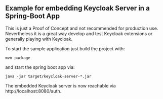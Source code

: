 Example for embedding Keycloak Server in a Spring-Boot App 
----------------------------------------------------------
This is just a Proof of Concept and not recommended for production use.
Nevertheless it is a great way develop and test Keycloak extensions or 
generally playing with Keycloak. 


To start the sample application just build the project with: 
```
mvn package
```

and start the spring boot app via:
```
java -jar target/keycloak-server-*.jar
```

The embedded Keycloak server is now reachable via http://localhost:8080/auth.




